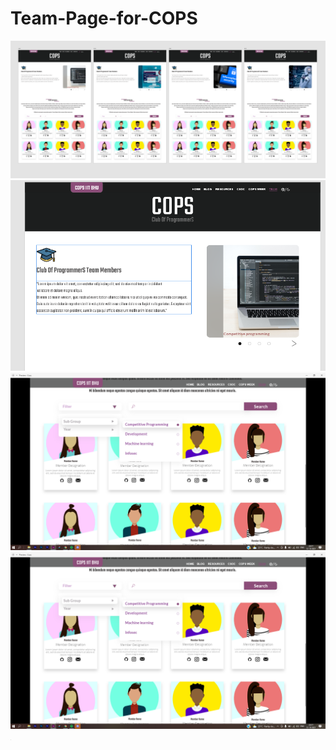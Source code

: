 # Team-Page-for-COPS
![alt text](https://github.com/AVoid1/Team-Page-for-COPS/blob/main/teams1.png)
![alt text](https://github.com/AVoid1/Team-Page-for-COPS/blob/main/teams2.png)
![alt text](https://github.com/AVoid1/Team-Page-for-COPS/blob/main/teams3.png)
![alt text](https://github.com/AVoid1/Team-Page-for-COPS/blob/main/teams4.png)
<img src="teams1.png" width="1"/>
